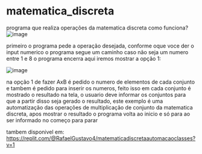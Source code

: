 # matematica_discreta
programa que realiza operações da matematica discreta
como funciona?
![image](https://github.com/RafaelGustavo45/matematica_discreta/assets/88495051/00a35792-ec84-40ca-afed-0ab1cb089065)

primeiro o programa pede a operação desejada, conforme oque voce der o input numerico o programa segue um caminho
caso não seja um numero entre 1 e 8 o programa encerra
aqui iremos mostrar a opção 1:

![image](https://github.com/RafaelGustavo45/matematica_discreta/assets/88495051/286bc3d3-3868-45b0-a74d-a30cf3165fea)

na opção 1 de fazer AxB é pedido o numero de elementos de cada conjunto e tambem é pedido para inserir os numeros, feito
isso em cada conjunto é mostrado o resultado na tela, o usuario deve informar os conjuntos para que a partir
disso seja gerado o resultado, este exemplo é uma automatização das operações de multiplicação
de conjunto da matematica discreta, apos mostrar o resultado o programa volta ao inicio
e só para ao ser informado no começo para parar

tambem disponivel em: https://replit.com/@RafaelGustavo4/matematicadiscretaautomacaoclasses?v=1
